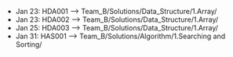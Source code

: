 - Jan 23: HDA001 --> Team_B/Solutions/Data_Structure/1.Array/
- Jan 23: HDA002 --> Team_B/Solutions/Data_Structure/1.Array/
- Jan 25: HDA003 --> Team_B/Solutions/Data_Structure/1.Array/
- Jan 31: HAS001 --> Team_B/Solutions/Algorithm/1.Searching and Sorting/